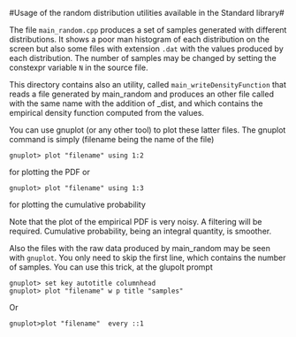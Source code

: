 #Usage of the random distribution utilities available in the Standard library#


The file `main_random.cpp` produces a set of samples generated with
different distributions. It shows a poor man histogram of each
distribution on the screen but also some files with extension `.dat`
with the values produced by each distribution. The number of samples
may be changed by setting the constexpr variable `N` in the source file.

This directory contains also an utility, called `main_writeDensityFunction` that reads a file generated by main_random and produces an other file called with the same name with the 
addition of _dist, and which contains the empirical density function computed from the values. 

You can use gnuplot (or any other tool) to plot these latter files. The gnuplot command is simply (filename being the name of the file)

    gnuplot> plot "filename" using 1:2 

for plotting the PDF or 

    gnuplot> plot "filename" using 1:3 

for plotting the cumulative probability

Note that the plot of the empirical PDF is very noisy. A filtering
will be required. Cumulative probability, being an integral quantity,
is smoother.

Also the files with the raw data produced by main_random may be seen
with `gnuplot`. You only need to skip the first line, which contains the
number of samples.  You can use this trick, at the glupolt prompt

    gnuplot> set key autotitle columnhead
    gnuplot> plot "filename" w p title "samples"

Or

    gnuplot>plot "filename"  every ::1


